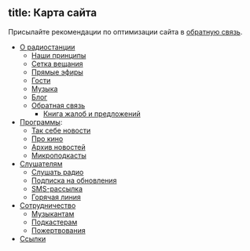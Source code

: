 title: Карта сайта
---

Присылайте рекомендации по оптимизации сайта в [обратную связь](feedback.html).

- [О радиостанции](/)
    - [Наши принципы](open.html)
    - [Сетка вещания](schedule.html)
    - [Прямые эфиры](/live/)
    - [Гости](/guests/)
    - [Музыка](/music/)
    - [Блог](/blog/)
    - [Обратная связь](feedback.html)
        - [Книга жалоб и предложений](tracker.html)
- [Программы](/programs/):
    - [Так себе новости](/programs/tsn/)
    - [Про кино](/programs/prokino/)
    - [Архив новостей](/programs/daily/)
    - [Микроподкасты](/programs/mcast/)
- [Слушателям](listeners.html)
    - [Слушать радио](player.html)
    - [Подписка на обновления](/rss/)
    - [SMS-рассылка](/live/sms/)
    - [Горячая линия](/hotline/)
- [Сотрудничество](collaborate.html)
    - [Музыкантам](artists.html)
    - [Подкастерам](podcasters.html)
    - [Пожертвования](support.html)
- [Ссылки](links.html)
